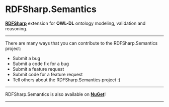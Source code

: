 # RDFSharp.Semantics
<b><a href="https://github.com/mdesalvo/RDFSharp">RDFSharp</a></b> extension for <b>OWL-DL</b> ontology modeling, validation and reasoning.

<hr>
There are many ways that you can contribute to the RDFSharp.Semantics project: 

<ul>
    <li>Submit a bug</li> 
    <li>Submit a code fix for a bug</li>  
    <li>Submit a feature request</li>
    <li>Submit code for a feature request</li>
    <li>Tell others about the RDFSharp.Semantics project :)</li>
</ul>
<hr>
RDFSharp.Semantics is also available on <b><a href="http://www.nuget.org/packages?q=rdfsharp.semantics">NuGet</a></b>!
<hr>
